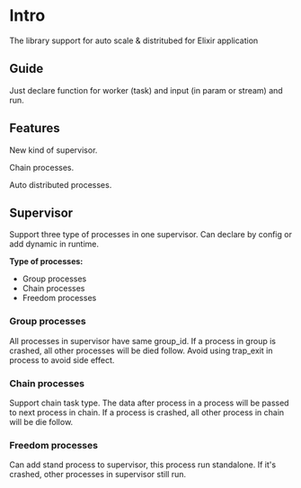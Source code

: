 # Intro

The library support for auto scale & distritubed for Elixir application

## Guide

Just declare function for worker (task) and input (in param or stream) and run.

## Features

New kind of supervisor.

Chain processes.

Auto distributed processes.

## Supervisor

Support three type of processes in one supervisor. Can declare by config or add dynamic in runtime.

**Type of processes:**

- Group processes
- Chain processes
- Freedom processes

### Group processes

All processes in supervisor have same group_id.
If a process in group is crashed, all other processes will be died follow.
Avoid using trap_exit in process to avoid side effect.

### Chain processes

Support chain task type. The data after process in a process will be passed to next process in chain.
If a process is crashed, all other process in chain will be die follow.

### Freedom processes

Can add stand process to supervisor, this process run standalone.
If it's crashed, other processes in supervisor still run.
